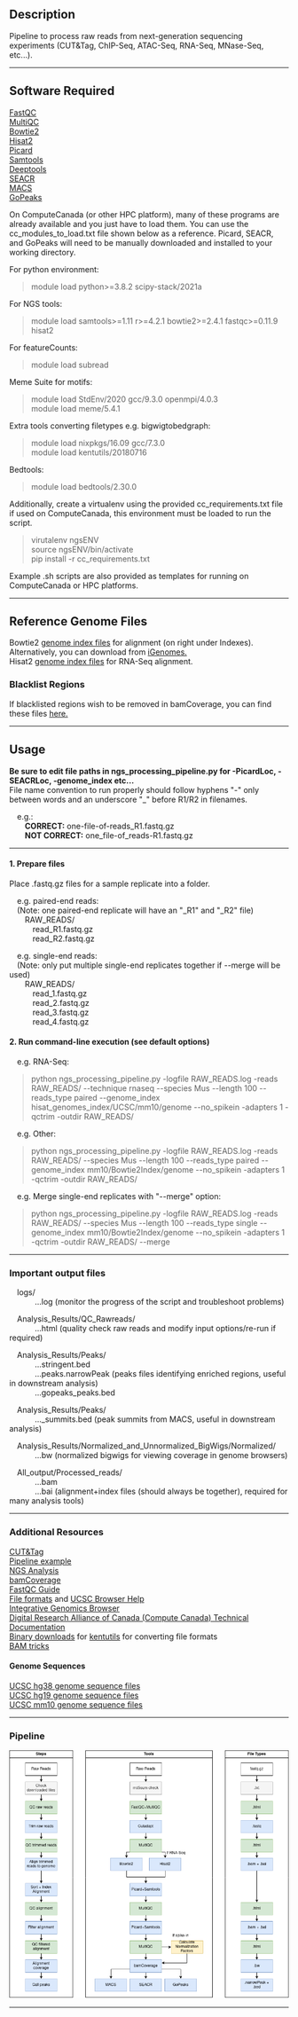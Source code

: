 ## Description  
Pipeline to process raw reads from next-generation sequencing experiments (CUT&Tag, ChIP-Seq, ATAC-Seq, RNA-Seq, MNase-Seq, etc...).  
___
## Software Required  
<a href="https://www.bioinformatics.babraham.ac.uk/projects/fastqc/">FastQC</a>  
<a href="https://multiqc.info/">MultiQC</a>  
<a href="http://bowtie-bio.sourceforge.net/bowtie2/index.shtml">Bowtie2</a>   
<a href="https://daehwankimlab.github.io/hisat2/">Hisat2</a>  
<a href="https://broadinstitute.github.io/picard/">Picard</a>  
<a href="http://www.htslib.org/">Samtools</a>  
<a href="https://deeptools.readthedocs.io/en/develop/">Deeptools</a>  
<a href="https://github.com/FredHutch/SEACR">SEACR</a>  
<a href="https://github.com/macs3-project/MACS">MACS</a>    
<a href="https://github.com/maxsonBraunLab/gopeaks">GoPeaks</a>  
  
On ComputeCanada (or other HPC platform), many of these programs are already available and you just have to load them. You can use the cc_modules_to_load.txt file shown below as a reference. Picard, SEACR, and GoPeaks will need to be manually downloaded and installed to your working directory.  

For python environment:  
>module load python>=3.8.2 scipy-stack/2021a  
  
For NGS tools:  
>module load samtools>=1.11 r>=4.2.1 bowtie2>=2.4.1 fastqc>=0.11.9 hisat2  

For featureCounts:  
>module load subread  

Meme Suite for motifs:  
>module load StdEnv/2020 gcc/9.3.0 openmpi/4.0.3  
>module load meme/5.4.1  

Extra tools converting filetypes e.g. bigwigtobedgraph:  
>module load nixpkgs/16.09  gcc/7.3.0  
>module load kentutils/20180716  

Bedtools:  
>module load bedtools/2.30.0  

Additionally, create a virtualenv using the provided cc_requirements.txt file if used on ComputeCanada, this environment must be loaded to run the script.  
>virutalenv ngsENV  
>source ngsENV/bin/activate  
>pip install -r cc_requirements.txt  
  
Example .sh scripts are also provided as templates for running on ComputeCanada or HPC platforms.  

___  
## Reference Genome Files  
Bowtie2 <a href="https://bowtie-bio.sourceforge.net/bowtie2/manual.shtml">genome index files</a>  for alignment (on right under Indexes). Alternatively, you can download from <a href="https://support.illumina.com/sequencing/sequencing_software/igenome.html">iGenomes.</a>  
Hisat2 <a href="https://daehwankimlab.github.io/hisat2/download/">genome index files</a> for RNA-Seq alignment.  

### Blacklist Regions  
If blacklisted regions wish to be removed in bamCoverage, you can find these files <a href="https://github.com/Boyle-Lab/Blacklist">here.</a>  
___  
## Usage  
<strong>Be sure to edit file paths in ngs_processing_pipeline.py for -PicardLoc, -SEACRLoc, -genome_index etc...</strong>  
File name convention to run properly should follow hyphens "-" only between words and an underscore "_" before R1/R2 in filenames.  

&emsp;e.g.:  
&emsp;&emsp;<strong>CORRECT:</strong> one-file-of-reads_R1.fastq.gz  
&emsp;&emsp;<strong>NOT CORRECT:</strong> one_file-of_reads-R1.fastq.gz  
___  
#### 1. Prepare files  
Place .fastq.gz files for a sample replicate into a folder.  

&emsp;e.g. paired-end reads:  
&emsp;(Note: one paired-end replicate will have an "_R1" and "_R2" file)  
&emsp;&emsp;RAW_READS/  
&emsp;&emsp;&emsp;read_R1.fastq.gz  
&emsp;&emsp;&emsp;read_R2.fastq.gz  

&emsp;e.g. single-end reads:  
&emsp;(Note: only put multiple single-end replicates together if --merge will be used)  
&emsp;&emsp;RAW_READS/  
&emsp;&emsp;&emsp;read_1.fastq.gz  
&emsp;&emsp;&emsp;read_2.fastq.gz  
&emsp;&emsp;&emsp;read_3.fastq.gz  
&emsp;&emsp;&emsp;read_4.fastq.gz 
  
#### 2. Run command-line execution (see default options)    
&emsp;e.g. RNA-Seq:  
> python ngs_processing_pipeline.py -logfile RAW_READS.log -reads RAW_READS/ --technique rnaseq --species Mus --length 100 --reads_type paired --genome_index hisat_genomes_index/UCSC/mm10/genome --no_spikein -adapters 1 -qctrim -outdir RAW_READS/  

&emsp;e.g. Other:  
> python ngs_processing_pipeline.py -logfile RAW_READS.log -reads RAW_READS/ --species Mus --length 100 --reads_type paired --genome_index mm10/Bowtie2Index/genome --no_spikein -adapters 1 -qctrim -outdir RAW_READS/   

&emsp;e.g. Merge single-end replicates with "--merge" option:  
> python ngs_processing_pipeline.py -logfile RAW_READS.log -reads RAW_READS/ --species Mus --length 100 --reads_type single --genome_index mm10/Bowtie2Index/genome --no_spikein -adapters 1 -qctrim -outdir RAW_READS/ --merge  
___ 
### Important output files  
&emsp;logs/  
&emsp;&emsp;&emsp;  ...log (monitor the progress of the script and troubleshoot problems)  
  
&emsp;Analysis_Results/QC_Rawreads/  
&emsp;&emsp;&emsp;  ...html (quality check raw reads and modify input options/re-run if required)  
  
&emsp;Analysis_Results/Peaks/  
&emsp;&emsp;&emsp; ...stringent.bed  
&emsp;&emsp;&emsp; ...peaks.narrowPeak (peaks files identifying enriched regions, useful in downstream analysis)  
&emsp;&emsp;&emsp; ...gopeaks_peaks.bed   
  
&emsp;Analysis_Results/Peaks/  
&emsp;&emsp;&emsp; ..._summits.bed (peak summits from MACS, useful in downstream analysis)  
  
&emsp;Analysis_Results/Normalized_and_Unnormalized_BigWigs/Normalized/  
&emsp;&emsp;&emsp; ...bw (normalized bigwigs for viewing coverage in genome browsers)  
  
&emsp;All_output/Processed_reads/  
&emsp;&emsp;&emsp; ...bam  
&emsp;&emsp;&emsp; ...bai  (alignment+index files (should always be together), required for many analysis tools)  
___
### Additional Resources  
<a href="https://www.nature.com/articles/s41467-019-09982-5">CUT&Tag</a>  
<a href="https://yezhengstat.github.io/CUTTag_tutorial/">Pipeline example</a>  
<a href="https://learn.gencore.bio.nyu.edu/">NGS Analysis</a>  
<a href="https://deeptools.readthedocs.io/en/develop/content/tools/bamCoverage.html">bamCoverage</a>  
<a href="https://hbctraining.github.io/Intro-to-rnaseq-hpc-salmon/lessons/qc_fastqc_assessment.html">FastQC Guide</a>  
<a href="https://www.genome.ucsc.edu/FAQ/FAQformat.html">File formats</a> and <a href="https://www.genome.ucsc.edu/FAQ/">UCSC Browser Help</a>  
<a href="https://igv.org/">Integrative Genomics Browser</a>  
<a href="https://docs.alliancecan.ca/wiki/Technical_documentation">Digital Research Alliance of Canada (Compute Canada) Technical Documentation</a>  
<a href="https://hgdownload.soe.ucsc.edu/admin/exe/">Binary downloads</a> for <a href="https://github.com/ucscGenomeBrowser/kent">kentutils</a> for converting file formats  
<a href="https://github.com/IARCbioinfo/BAM-tricks">BAM tricks</a>  

#### Genome Sequences  
<a href="https://hgdownload.soe.ucsc.edu/goldenPath/hg38/bigZips/">UCSC hg38 genome sequence files</a>  
<a href="https://hgdownload.soe.ucsc.edu/goldenPath/hg19/bigZips/">UCSC hg19 genome sequence files</a>  
<a href="https://hgdownload.soe.ucsc.edu/goldenPath/mm10/bigZips/">UCSC mm10 genome sequence files</a>  
___
### Pipeline  
<img src="ngs_pipeline.png" alt="Pipeline Process">    

___     
